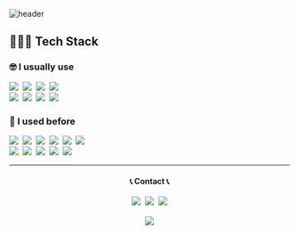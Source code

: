 ![header](https://capsule-render.vercel.app/api?type=Waving&color=auto&height=300&section=header&text=SUBEEN%20PARK&fontSize=70&animation=fadeIn)

<h2>👩🏻‍💻 Tech Stack</h2>
<h3>🤓 I usually use</h3>
<p>
<img src="https://img.shields.io/badge/HTML5-E34F26?style=for-the-badge&logo=HTML5&logoColor=white"/>&nbsp
<img src="https://img.shields.io/badge/CSS3-1572B6?style=for-the-badge&logo=CSS3&logoColor=white"/>&nbsp
<img src="https://img.shields.io/badge/JavaScript-F7DF1E?style=for-the-badge&logo=JavaScript&logoColor=white"/>&nbsp
<img src="https://img.shields.io/badge/GitHub-181717?style=for-the-badge&logo=GitHub&logoColor=white"/>&nbsp
<br/>
<img src="https://img.shields.io/badge/react-61DAFB?style=for-the-badge&logo=react&logoColor=black">&nbsp
<img src="https://img.shields.io/badge/react native-1A1A1A?style=for-the-badge&logo=react&logoColor=61DAFB">&nbsp
<img src="https://img.shields.io/badge/Node.js-339933?style=for-the-badge&logo=Node.js&logoColor=white"/>&nbsp
<img src="https://img.shields.io/badge/Firebase-FFCA28?style=for-the-badge&logo=Firebase&logoColor=white"/>&nbsp
</p>

<h3>🤔 I used before</h3>
<p>
<img src="https://img.shields.io/badge/C-A8B9CC?style=for-the-badge&logo=C&logoColor=white"/>&nbsp
<img src="https://img.shields.io/badge/C++-00599C?style=for-the-badge&logo=C%2B%2B&logoColor=white"/>&nbsp
<img src="https://img.shields.io/badge/Java-007396?style=for-the-badge&logo=Java&logoColor=white"/>&nbsp
<img src="https://img.shields.io/badge/Python-3766AB?style=for-the-badge&logo=Python&logoColor=white"/>&nbsp
<img src="https://img.shields.io/badge/MySQL-4479A1?style=for-the-badge&logo=MySQL&logoColor=white"/>&nbsp
<img src="https://img.shields.io/badge/Spring-6DB33F?style=for-the-badge&logo=Spring&logoColor=white"/>&nbsp
<br/>
<img src="https://img.shields.io/badge/Android-3DDC84?style=for-the-badge&logo=Android&logoColor=white"/>&nbsp
<img src="https://img.shields.io/badge/Flutter-38A6F4?style=for-the-badge&logo=Flutter&logoColor=white"/>&nbsp
<img src="https://img.shields.io/badge/kotlin-6B31FE?style=for-the-badge&logo=kotlin&logoColor=white"/>&nbsp
<img src="https://img.shields.io/badge/Swift-F05138?style=for-the-badge&logo=Swift&logoColor=white"/>&nbsp
<img src="https://img.shields.io/badge/EclipseIDE-333664?style=for-the-badge&logo=EclipseIDE&logoColor=white"/>&nbsp
<p>
<hr/>

<h4 align="center">📞 Contact 📞</h4>
<p align="center">
  <a href="https://paksubeen.tistory.com/"><img src="https://img.shields.io/badge/Tech%20Blog-EB4C16?style=flat-square&logo=Tistory&logoColor=white&link=https://paksubeen.tistory.com/"/></a>&nbsp
  <a href="https://www.instagram.com/paksubeen/"><img src="https://img.shields.io/badge/Instagram-E4405F?style=flat-square&logo=Instagram&logoColor=white&link=https://www.instagram.com/paksubeen/"/></a>&nbsp
  <a href="mailto:tnqls520@gmail.com"><img src="https://img.shields.io/badge/Gmail-d14836?style=flat-square&logo=Gmail&logoColor=white&link=tnqls520@naver.gmail"/></a>
  <br/><br/>
  <a href="https://hits.seeyoufarm.com"><img src="https://hits.seeyoufarm.com/api/count/incr/badge.svg?url=https%3A%2F%2Fgithub.com%2FPaksubeen&count_bg=%2379C83D&title_bg=%23555555&icon=&icon_color=%23E7E7E7&title=Hits&edge_flat=false"/></a>
</p>

